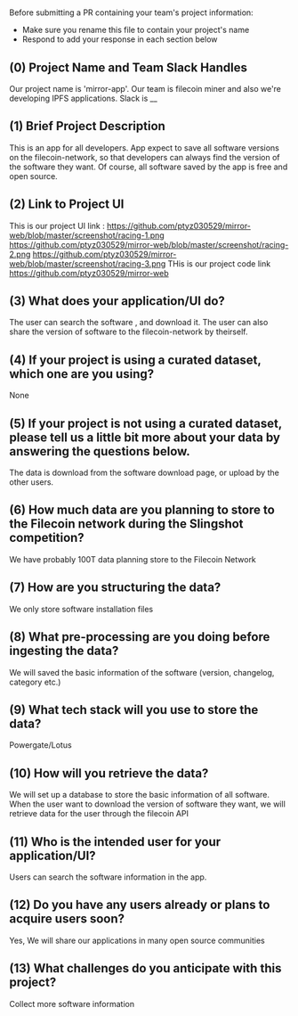 # <mirror-app>

Before submitting a PR containing your team's project information:

- Make sure you rename this file to contain your project's name
- Respond to add your response in each section below

## (0) Project Name and Team Slack Handles

Our project name is 'mirror-app'. Our team is filecoin miner and also we're developing IPFS applications.
Slack is \_\_

## (1) Brief Project Description

This is an app for all developers. App expect to save all software versions on the filecoin-network, so that developers can always find the version of the software they want. Of course, all software saved by the app is free and open source.

## (2) Link to Project UI

This is our project UI link :
https://github.com/ptyz030529/mirror-web/blob/master/screenshot/racing-1.png
https://github.com/ptyz030529/mirror-web/blob/master/screenshot/racing-2.png
https://github.com/ptyz030529/mirror-web/blob/master/screenshot/racing-3.png
THis is our project code link https://github.com/ptyz030529/mirror-web

## (3) What does your application/UI do?

The user can search the software , and download it. The user can also share the version of software to the filecoin-network by theirself.

## (4) If your project is using a curated dataset, which one are you using?

None

## (5) If your project is not using a curated dataset, please tell us a little bit more about your data by answering the questions below.

The data is download from the software download page, or upload by the other users.

## (6) How much data are you planning to store to the Filecoin network during the Slingshot competition?

We have probably 100T data planning store to the Filecoin Network

## (7) How are you structuring the data?

We only store software installation files

## (8) What pre-processing are you doing before ingesting the data?

We will saved the basic information of the software (version, changelog, category etc.)

## (9) What tech stack will you use to store the data?

Powergate/Lotus

## (10) How will you retrieve the data?

We will set up a database to store the basic information of all software. When the user want to download the version of software they want, we will retrieve data for the user through the filecoin API

## (11) Who is the intended user for your application/UI?

Users can search the software information in the app.

## (12) Do you have any users already or plans to acquire users soon?

Yes, We will share our applications in many open source communities

## (13) What challenges do you anticipate with this project?

Collect more software information
